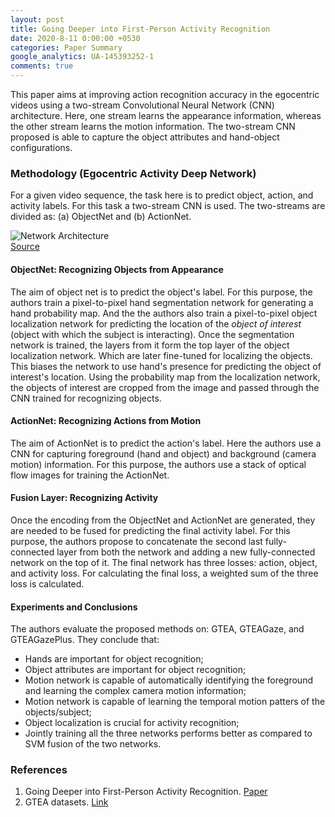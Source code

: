 ```yaml
---
layout: post
title: Going Deeper into First-Person Activity Recognition
date: 2020-8-11 0:00:00 +0530
categories: Paper Summary
google_analytics: UA-145393252-1
comments: true
---
```


This paper aims at improving action recognition accuracy in the egocentric videos using a two-stream Convolutional Neural Network (CNN) architecture. Here, one stream learns the appearance information, whereas the other stream learns the motion information. The two-stream CNN proposed is able to capture the object attributes and hand-object configurations.

### Methodology (Egocentric Activity Deep Network)
For a given video sequence, the task here is to predict object, action, and activity labels. For this task a two-stream CNN is used. The two-streams are divided as: (a) ObjectNet and (b) ActionNet.

![Network Architecture](../../../../assets/images/PS_Kitani_2016.png)
<br>[Source](http://www.cs.cmu.edu/~kkitani/pdf/MFK-CVPR2016.pdf)

#### ObjectNet: Recognizing Objects from Appearance
The aim of object net is to predict the object's label. For this purpose, the authors train a pixel-to-pixel hand segmentation network for generating a hand probability map.
And the the authors also train a pixel-to-pixel object localization network for predicting the location of the *object of interest* (object with which the subject is interacting).
Once the segmentation network is trained, the layers from it form the top layer of the object localization network.
Which are later fine-tuned for localizing the objects.
This biases the network to use hand's presence for predicting the object of interest's location.
Using the probability map from the localization network, the objects of interest are cropped from the image and passed through the CNN trained for recognizing objects.

#### ActionNet: Recognizing Actions from Motion
The aim of ActionNet is to predict the action's label.
Here the authors use a CNN for capturing foreground (hand and object) and background (camera motion) information.
For this purpose, the authors use a stack of optical flow images for training the ActionNet.

#### Fusion Layer: Recognizing Activity
Once the encoding from the ObjectNet and ActionNet are generated, they are needed to be fused for predicting the final activity label.
For this purpose, the authors propose to concatenate the second last fully-connected layer from both the network and adding a new fully-connected network on the top of it.
The final network has three losses: action, object, and activity loss.
For calculating the final loss, a weighted sum of the three loss is calculated.

#### Experiments and Conclusions
The authors evaluate the proposed methods on: GTEA, GTEAGaze, and GTEAGazePlus.
They conclude that:
- Hands are important for object recognition;
- Object attributes are important for object recognition;
- Motion network is capable of automatically identifying the foreground and learning the complex camera motion information;
- Motion network is capable of learning the temporal motion patters of the objects/subject;
- Object localization is crucial for activity recognition;
- Jointly training all the three networks performs better as compared to SVM fusion of the two networks.


### References
1. Going Deeper into First-Person Activity Recognition. [Paper](http://www.cs.cmu.edu/~kkitani/pdf/MFK-CVPR2016.pdf)
2. GTEA datasets. [Link](http://cbs.ic.gatech.edu/fpv/)
